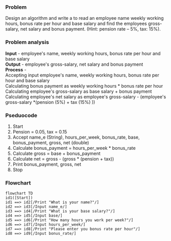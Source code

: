 ### Problem
Design an algorithm and write a to read an employee name weekly working hours, bonus rate per hour and
base salary and find the employees gross-salary, net salary and bonus payment. (Hint: pension rate – 5%,
tax: 15%).

### Problem analysis
**Input** - employee's name, weekly working hours, bonus rate per hour and
base salary <br>
**Output** - employee's gross-salary, net salary and bonus payment <br>
**Process** - <br>
Accepting input employee's name, weekly working hours, bonus rate per hour and
base salary <br>
Calculating bonus payment as weekly working hours * bonus rate per hour <br>
Calculating employee's gross-salary as base salary + bonus payment <br>
Calculating employee's net salary as employee's gross-salary - (employee's gross-salary *(pension (5%) + tax (15%) )) <br>

### Pseduocode
1. Start
2. Pension = 0.05, tax = 0.15
3. Accept name_e (String), hours_per_week, bonus_rate, base, bonus_payment, gross, net (double)
4. Calculate bonus_payment = hours_per_week * bonus_rate
5. Calculate gross = base + bonus_payment
6. Calculate net = gross - (gross * (pension + tax))
7. Print bonus_payment, gross, net
8. Stop

### Flowchart

```mermaid
flowchart TD
id1([Start])
id1 ==> id2[/Print "What is your name?"/]
id2 ==> id3[/Input name_e/]
id3 ==> id4[/Print "What is your base salary?"/]
id4 ==> id5[/Input base/]
id5 ==> id6[/Print "How many hours you work per week?"/]
id6 ==> id7[/Input hours_per_week/]
id7 ==> id8[/Print "Please enter you bonus rate per hour"/]
id8 ==> id9[/Input bonus_rate/]
